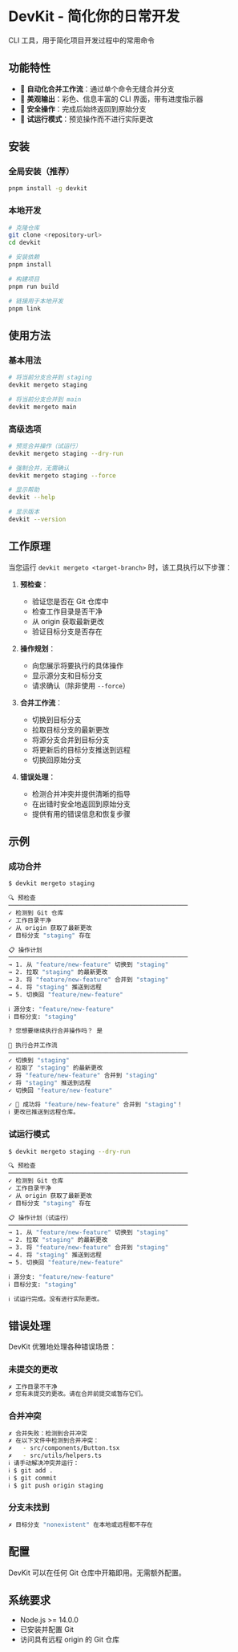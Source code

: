 # DevKit - 简化你的日常开发

CLI 工具，用于简化项目开发过程中的常用命令

## 功能特性

- 🚀 **自动化合并工作流**：通过单个命令无缝合并分支
- 🎨 **美观输出**：彩色、信息丰富的 CLI 界面，带有进度指示器
- 🔄 **安全操作**：完成后始终返回到原始分支
- 🧪 **试运行模式**：预览操作而不进行实际更改


## 安装

### 全局安装（推荐）

```bash
pnpm install -g devkit
```

### 本地开发

```bash
# 克隆仓库
git clone <repository-url>
cd devkit

# 安装依赖
pnpm install

# 构建项目
pnpm run build

# 链接用于本地开发
pnpm link
```

## 使用方法

### 基本用法

```bash
# 将当前分支合并到 staging
devkit mergeto staging

# 将当前分支合并到 main
devkit mergeto main
```

### 高级选项

```bash
# 预览合并操作（试运行）
devkit mergeto staging --dry-run

# 强制合并，无需确认
devkit mergeto staging --force

# 显示帮助
devkit --help

# 显示版本
devkit --version
```

## 工作原理

当您运行 `devkit mergeto <target-branch>` 时，该工具执行以下步骤：

1. **预检查**：
   - 验证您是否在 Git 仓库中
   - 检查工作目录是否干净
   - 从 origin 获取最新更改
   - 验证目标分支是否存在

2. **操作规划**：
   - 向您展示将要执行的具体操作
   - 显示源分支和目标分支
   - 请求确认（除非使用 `--force`）

3. **合并工作流**：
   - 切换到目标分支
   - 拉取目标分支的最新更改
   - 将源分支合并到目标分支
   - 将更新后的目标分支推送到远程
   - 切换回原始分支

4. **错误处理**：
   - 检测合并冲突并提供清晰的指导
   - 在出错时安全地返回到原始分支
   - 提供有用的错误信息和恢复步骤

## 示例

### 成功合并

```bash
$ devkit mergeto staging

🔍 预检查
──────────────────────────────────────────────────
✓ 检测到 Git 仓库
✓ 工作目录干净
✓ 从 origin 获取了最新更改
✓ 目标分支 "staging" 存在

📋 操作计划
──────────────────────────────────────────────────
→ 1. 从 "feature/new-feature" 切换到 "staging"
→ 2. 拉取 "staging" 的最新更改
→ 3. 将 "feature/new-feature" 合并到 "staging"
→ 4. 将 "staging" 推送到远程
→ 5. 切换回 "feature/new-feature"

ℹ 源分支: "feature/new-feature"
ℹ 目标分支: "staging"

? 您想要继续执行合并操作吗？ 是

🚀 执行合并工作流
──────────────────────────────────────────────────
✓ 切换到 "staging"
✓ 拉取了 "staging" 的最新更改
✓ 将 "feature/new-feature" 合并到 "staging"
✓ 将 "staging" 推送到远程
✓ 切换回 "feature/new-feature"

✓ 🎉 成功将 "feature/new-feature" 合并到 "staging"！
ℹ 更改已推送到远程仓库。
```

### 试运行模式

```bash
$ devkit mergeto staging --dry-run

🔍 预检查
──────────────────────────────────────────────────
✓ 检测到 Git 仓库
✓ 工作目录干净
✓ 从 origin 获取了最新更改
✓ 目标分支 "staging" 存在

📋 操作计划（试运行）
──────────────────────────────────────────────────
→ 1. 从 "feature/new-feature" 切换到 "staging"
→ 2. 拉取 "staging" 的最新更改
→ 3. 将 "feature/new-feature" 合并到 "staging"
→ 4. 将 "staging" 推送到远程
→ 5. 切换回 "feature/new-feature"

ℹ 源分支: "feature/new-feature"
ℹ 目标分支: "staging"

ℹ 试运行完成。没有进行实际更改。
```

## 错误处理

DevKit 优雅地处理各种错误场景：

### 未提交的更改
```bash
✗ 工作目录不干净
✗ 您有未提交的更改。请在合并前提交或暂存它们。
```

### 合并冲突
```bash
✗ 合并失败：检测到合并冲突
✗ 在以下文件中检测到合并冲突：
✗   - src/components/Button.tsx
✗   - src/utils/helpers.ts
ℹ 请手动解决冲突并运行：
ℹ $ git add .
ℹ $ git commit
ℹ $ git push origin staging
```

### 分支未找到
```bash
✗ 目标分支 "nonexistent" 在本地或远程都不存在
```

## 配置

DevKit 可以在任何 Git 仓库中开箱即用。无需额外配置。

## 系统要求

- Node.js >= 14.0.0
- 已安装并配置 Git
- 访问具有远程 origin 的 Git 仓库

